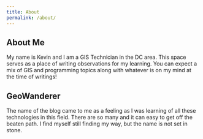 ```yaml
---
title: About
permalink: /about/
---
```


## About Me

My name is Kevin and I am a GIS Technician in the DC area. This space serves as a place of writing observations for my learning. You can expect a mix of GIS and programming topics along with whatever is on my mind at the time of writings!

## GeoWanderer

The name of the blog came to me as a feeling as I was learning of all these technologies in this field. There are so many and it can easy to get off the beaten path. I find myself still finding my way, but the name is not set in stone.

<!-- There are many ways one can travel, but I was someone who felt I should have a strong foundation of these topics.  I feel getting off the beaten path is hard to avoid so in a way I felt like a wanderer. The goal is to eventually find myself not as a wanderer, but as someone who knows the paths. Maybe I'll change the name then, but I doubt this feeling ever leaves as we all are constantly learning in this field. -->
